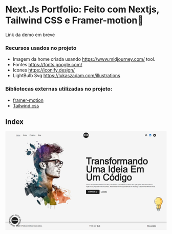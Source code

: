 # Next.Js Portfolio: Feito com Nextjs, Tailwind CSS e Framer-motion🌟

Link da demo em breve

### Recursos usados no projeto

- Imagem da home criada usando https://www.midjourney.com/ tool.
- Fontes https://fonts.google.com/ <br />
- Icones  https://iconify.design/ <br />
- LightBulb Svg https://lukaszadam.com/illustrations <br />

### Bibliotecas externas utilizadas no projeto:

- [framer-motion](https://www.framer.com/motion/) <br />
- [Tailwind css](https://tailwindcss.com/) <br />

## Index
![](public/images/home-page.png)
